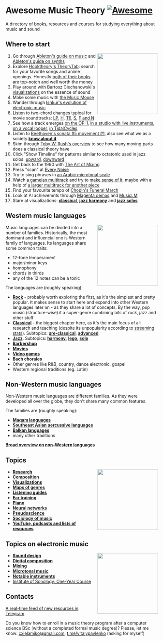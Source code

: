 Awesome Music Theory [![Awesome](https://cdn.rawgit.com/sindresorhus/awesome/d7305f38d29fed78fa85652e3a63e154dd8e8829/media/badge.svg)](https://github.com/sindresorhus/awesome)
===


A directory of books, resources and courses for studying everything about music and sound

Where to start
---

<img src="https://user-images.githubusercontent.com/1491908/220568166-377d3637-b5f6-45a9-906c-a8e4a21c3778.jpg" width="200" align="right">


1. Go through [Ableton's guide on music](https://learningmusic.ableton.com/) and [Ableton's guide on synths](https://learningsynths.ableton.com/)
2. Explore [Hooktheory's TheoryTab](https://www.hooktheory.com/theorytab): search for your favorite songs and anime openings. Honestly [both of their books](https://www.hooktheory.com/books) are top-notch and well worth the money
3. Play around with Bartosz Ciechanowski's [visualizations](https://ciechanow.ski/sound/) on the essence of sound
3. Make some music with [the Music Mouse](https://teropa.info/musicmouse/)
9. Wander through [Ishkur's evolution of electronic music](https://music.ishkur.com/)
7. Listen to two-chord changes typical for movie soundtracks: [LP](https://www.youtube.com/watch?v=I33UqUhKE10), [H](https://www.youtube.com/watch?v=_LCDlv33y4M), [T6](https://www.youtube.com/watch?v=0V1Mfmdt8lA), [S](https://www.youtube.com/watch?v=rfYU1F0pJik), [F and N](https://www.youtube.com/watch?v=tHs3gdouz68)
3. See how a track emerges [on the OP-1](https://www.youtube.com/watch?v=lu5XB1Y2rHk), [in a studio with live instruments](https://www.youtube.com/watch?v=4CGBfbB4g0Y), [on a vocal looper](https://youtu.be/nvIGCMhjkvw?t=39), [in TidalCycles](https://youtu.be/etAZbQtggSQ?t=124)
5. Listen to [Beethoven's sonata #5 movement #1](https://rawl.vercel.app/edit?a=beethoven_op10no1mov1), also see what we as a society [**know about it**](parts/beethoven_op10no1mov1.md)
4. Skim through [Toby W. Rush's overview](https://tobyrush.com/theorypages/pdf/en-us/the-whole-enchilada-set.pdf) to see how many moving parts does a classical theory have
6. Click "Show Timeline" for patterns similar to octatonic used in jazz solos: [upward](https://dig-that-lick.hfm-weimar.de/similarity_search/search?id=8855&target_layout=&group_by=&task_id=6c3656c4-724b-401a-a69a-4f874adddafc), [downward](https://dig-that-lick.hfm-weimar.de/similarity_search/search?id=8856&target_layout=&group_by=&task_id=dce240ac-68c9-49f4-90f5-636e0ad2d15b)
5. Get back to the 1990 with [The Art of Mixing](https://youtu.be/TEjOdqZFvhY?t=25)
8. Press "scan" at [Every Noise](https://everynoise.com/)
9. Try to sing phrases in [an Arabic microtonal scale](https://www.youtube.com/watch?v=xN7E1pc8Y2Y&list=PLcfDkfaWrWRRcgUawWPz4bdL0Co17rphx)
10. Watch [a gamelan multitrack](https://www.youtube.com/watch?v=ccHTOepjK_s) and try to [make sense of it](https://docs.google.com/document/d/1oKbYpSAcunMTvB-casuFUyiaSuHGJkJhGf5rrvfOPgE/edit), maybe with a help of [a larger multitrack for another piece](https://www.youtube.com/watch?v=jE93bF0dooU)
11. Find your favourite tempo of [Chopin's Funeral March](https://tuttitempi.com/#scoreId=U00000578581&from=0.5622&to=0.8122&youtube=1&spotify=0&muziekweb=0)
12. Look at AI achievemnts through [Magenta demos](https://magenta.tensorflow.org/demos/) and [MusicLM](https://google-research.github.io/seanet/musiclm/examples/)
12. Stare at visualizations: [**classical**](parts/classical_visualizations.md), [**jazz harmony**](parts/jazz_harmony_visualizations.md) and [**jazz solos**](parts/jazz_solo_visualizations.md)


Western music languages
---

<img src="https://user-images.githubusercontent.com/1491908/220957973-a76da180-0bf9-4ad4-b03d-8f6ff2d3a2a7.png" width="200" align="right">


Music languages can be divided into a number of families. Historically, the most dominant and influencial one is Western family of languages. Its languages share some common traits:
- 12-tone temperament
- major/minor keys
- homophony
- chords in thirds
- any of the 12 notes can be a tonic

The languages are (roughly speaking):
- [**Rock**](parts/rock_harmony.md) - probably worth exploring the first, as it's the simplest and pretty popular. It makes sense to start here and expand into other Western languages later on - as they share a lot of concepts. By the way, pop music (structure-wise) it a super-genre combining bits of rock, jazz and other stuff
- [**Classical**](parts/classical.md) - the biggest chapter here, as it's the main focus of all research and teaching (despite its unpopularity according to [streaming stats](https://headphonesaddict.com/music-genre-statistics/)). Subtopics: [**pre-classical**](parts/pre_classical.md), [**advanced**](parts/classical_advanced.md)
- [**Jazz**](parts/jazz.md). Subtopics: [**harmony**](parts/jazz_harmony.md), [**lego**](parts/lego.md), [**solo**](parts/jazz_solo.md)
- [**Barbershop**](parts/barbershop.md)
- [**Movies**](parts/movies.md)
- [**Video games**](parts/vgm.md)
- [**Bach chorales**](parts/bach_chorales.md)
- Other genres like R&B, country, dance electronic, gospel
- Western regional traditions (eg. Latin)

Non-Western music languages
---

Non-Western music languages are different families. As they were developed all over the globe, they don't share many common features.

The families are (roughly speaking):
- [**Maqam languages**](parts/maqam_languages.md)
- [**Southeast Asian percussive languages**](parts/se_asian_percussive.md)
- [**Balkan languages**](parts/balkan.md)
- many other traditions

[**Broad overview on non-Western languages**](parts/non_western_languages.md)



Topics
---

<img src="https://user-images.githubusercontent.com/1491908/220949769-3a8467df-3e6c-4664-a973-21c81cfe8fa0.png" width="200" align="right">

- [**Research**](parts/research.md)
- [**Composition**](parts/composition.md)
- [**Visualizations**](parts/visualizations.md)
- [**Maps of genres**](parts/maps_of_genres.md)
- [**Listening guides**](parts/listening_guides.md)
- [**Ear training**](parts/ear_training.md)
- [**Piano**](parts/piano.md)
- [**Neural networks**](parts/llms.md)
- [**Pseudoscience**](parts/pseudoscience.md)
- [**Sociology of music**](parts/sociology.md)
- [**YouTube, podcasts and lists of resources**](parts/youtube_and_podcasts.md)



Topics on electronic music
---

<img src="https://user-images.githubusercontent.com/1491908/220955095-75f3a0d3-e090-43e7-a9ae-98c5f8eb1999.png" align="right" width="200">

- [**Sound design**](parts/sound_design.md)
- [**Digital composition**](parts/digital_composition.md)
- [**Mixing**](parts/mixing.md)
- [**Microtonal music**](parts/microtonal.md)
- [**Notable instruments**](parts/instruments.md)
- [Institute of Sonology: One-Year Course](http://sonology.org/one-year-course-admission/)

Contacts
---

[A real-time feed of new resources in Telegram](https://t.me/keetezh)

Do you know how to enroll in a music theory program after a computer science BSc (without a completed formal music degree)? Please, let me know: cxielamiko@gmail.com, [t.me/vitalypavlenko](https://t.me/vitalypavlenko) (asking for myself)
